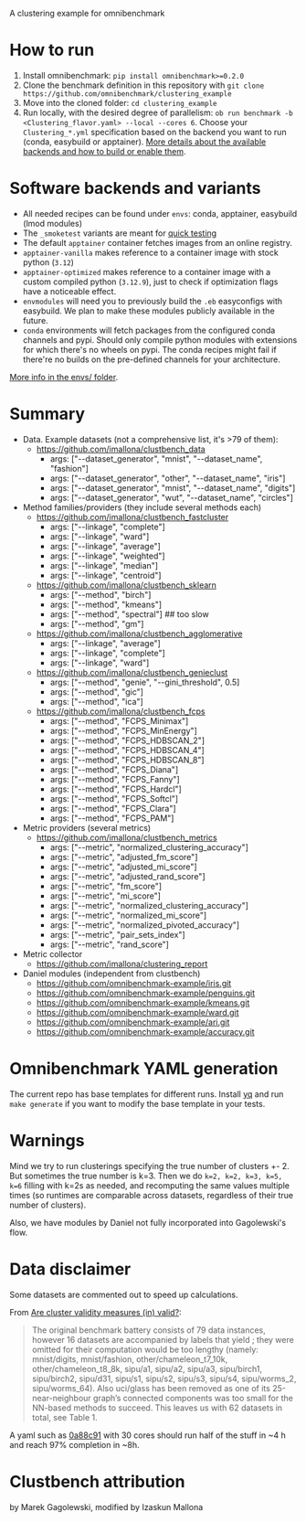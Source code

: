 A clustering example for omnibenchmark

# How to run

1. Install omnibenchmark: `pip install omnibenchmark>=0.2.0`
2. Clone the benchmark definition in this repository with `git clone https://github.com/omnibenchmark/clustering_example`
3. Move into the cloned folder: `cd clustering_example`
4. Run locally, with the desired degree of parallelism:
   `ob run benchmark -b <Clustering_flavor.yaml> --local --cores 6`.
   Choose your `Clustering_*.yml` specification based on the backend you want to run (conda, easybuild or apptainer). [More details about the available backends and how to build or enable them](https://github.com/omnibenchmark/clustering_example/blob/main/envs/README.md).

# Software backends and variants

* All needed recipes can be found under `envs`: conda, apptainer, easybuild (lmod modules)
* The `_smoketest` variants are meant for [quick testing](https://en.wikipedia.org/wiki/Smoke_testing_(software))
* The default `apptainer` container fetches images from an online registry.
* `apptainer-vanilla` makes reference to a container image with stock python (`3.12`)
* `apptainer-optimized` makes reference to a container image with a custom compiled python (`3.12.9`), just to check if optimization flags have a noticeable effect.
* `envmodules` will need you to previously build the `.eb` easyconfigs with easybuild. We plan to make these modules publicly available in the future.
* `conda` environments will fetch packages from the configured conda channels and pypi. Should only compile python modules with extensions for which there's no wheels on pypi. The conda recipes might fail if there're no builds on the pre-defined channels for your architecture.

[More info in the envs/ folder](https://github.com/omnibenchmark/clustering_example/blob/main/envs/README.md).


# Summary

- Data. Example datasets (not a comprehensive list, it's >79 of them):
  - https://github.com/imallona/clustbench_data
    - args: ["--dataset_generator", "mnist", "--dataset_name", "fashion"]
    - args: ["--dataset_generator", "other", "--dataset_name", "iris"]
    - args: ["--dataset_generator", "mnist", "--dataset_name", "digits"]
    - args: ["--dataset_generator", "wut", "--dataset_name", "circles"]
- Method families/providers (they include several methods each)
  - https://github.com/imallona/clustbench_fastcluster
    - args: ["--linkage", "complete"]
    - args: ["--linkage", "ward"]
    - args: ["--linkage", "average"]
    - args: ["--linkage", "weighted"]
    - args: ["--linkage", "median"]
    - args: ["--linkage", "centroid"]
  - https://github.com/imallona/clustbench_sklearn
    - args: ["--method", "birch"]
    - args: ["--method", "kmeans"]
    - args: ["--method", "spectral"] ## too slow
    - args: ["--method", "gm"]
  - https://github.com/imallona/clustbench_agglomerative
    - args: ["--linkage", "average"]
    - args: ["--linkage", "complete"]
    - args: ["--linkage", "ward"]
  - https://github.com/imallona/clustbench_genieclust
    - args: ["--method", "genie", "--gini_threshold", 0.5]
    - args: ["--method", "gic"]
    - args: ["--method", "ica"]
  - https://github.com/imallona/clustbench_fcps
    - args: ["--method", "FCPS_Minimax"]
    - args: ["--method", "FCPS_MinEnergy"]
    - args: ["--method", "FCPS_HDBSCAN_2"]
    - args: ["--method", "FCPS_HDBSCAN_4"]
    - args: ["--method", "FCPS_HDBSCAN_8"]
    - args: ["--method", "FCPS_Diana"]
    - args: ["--method", "FCPS_Fanny"]
    - args: ["--method", "FCPS_Hardcl"]
    - args: ["--method", "FCPS_Softcl"]
    - args: ["--method", "FCPS_Clara"]
    - args: ["--method", "FCPS_PAM"]
- Metric providers (several metrics)
  - https://github.com/imallona/clustbench_metrics
    - args: ["--metric", "normalized_clustering_accuracy"]
    - args: ["--metric", "adjusted_fm_score"]
    - args: ["--metric", "adjusted_mi_score"]
    - args: ["--metric", "adjusted_rand_score"]
    - args: ["--metric", "fm_score"]
    - args: ["--metric", "mi_score"]
    - args: ["--metric", "normalized_clustering_accuracy"]
    - args: ["--metric", "normalized_mi_score"]
    - args: ["--metric", "normalized_pivoted_accuracy"]
    - args: ["--metric", "pair_sets_index"]
    - args: ["--metric", "rand_score"]
- Metric collector
  - https://github.com/imallona/clustering_report
- Daniel modules (independent from clustbench)
  - https://github.com/omnibenchmark-example/iris.git
  - https://github.com/omnibenchmark-example/penguins.git
  - https://github.com/omnibenchmark-example/kmeans.git
  - https://github.com/omnibenchmark-example/ward.git
  - https://github.com/omnibenchmark-example/ari.git
  - https://github.com/omnibenchmark-example/accuracy.git


# Omnibenchmark YAML generation

The current repo has base templates for different runs.
Install [yq](https://github.com/mikefarah/yq) and run `make generate` if you want to modify the base template in your tests.

# Warnings

Mind we try to run clusterings specifying the true number of clusters +- 2. But sometimes the true number is k=3. Then we do `k=2, k=2, k=3, k=5, k=6` filling with k=2s as needed, and recomputing the same values multiple times (so runtimes are comparable across datasets, regardless of their true number of clusters).

Also, we have modules by Daniel not fully incorporated into Gagolewski's flow.

# Data disclaimer

Some datasets are commented out to speed up calculations.

From [Are cluster validity measures (in) valid?](https://www.sciencedirect.com/science/article/pii/S0020025521010082):

> The original benchmark battery consists of 79 data instances, however 16 datasets are accompanied by labels that yield ; they were omitted for their computation would be too lengthy (namely: mnist/digits, mnist/fashion, other/chameleon_t7_10k, other/chameleon_t8_8k, sipu/a1, sipu/a2, sipu/a3, sipu/birch1, sipu/birch2, sipu/d31, sipu/s1, sipu/s2, sipu/s3, sipu/s4, sipu/worms_2, sipu/worms_64). Also uci/glass has been removed as one of its 25-near-neighbour graph’s connected components was too small for the NN-based methods to succeed. This leaves us with 62 datasets in total, see Table 1.

A yaml such as [0a88c91](https://github.com/omnibenchmark/clustering_example/blob/0a88c910bbda62d1b593f4215a682770227f39ff/Clustering.yaml) with 30 cores should run half of the stuff in ~4 h and reach 97% completion in ~8h.

# Clustbench attribution

by Marek Gagolewski, modified by Izaskun Mallona
